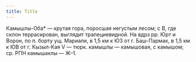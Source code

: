 ```yaml
---
title: Title
---
```


Камышлы-Оба* — крутая гора, поросшая негустым лесом; с В, где склон
террасирован, выглядит трапециевидной. На вдрз рр. Юрт и Ворон, по п. борту ущ.
Мариали, в 1,5 км к ЮЗ от г. Баш-Пармак, в 1,5 км к ЮВ от г. Кызыл-Кая V — тюрк.
камышлы — камышовая, с камышом; ср. РПН камышаклы — Ж–1.
